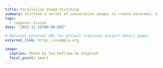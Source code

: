 ```yaml
---
title: Parallelize Image Stitching
summary: Stitched a series of consecutive images to create panoramic image, accelerating the RANSAC algorithm and Homography transform using CUDA for parallel computation.
tags:
  - Computer Vision
date: "2022-12-10T00:00:00Z"

# Optional external URL for project (replaces project detail page).
external_link: https://example.org

image:
  caption: Photo by Toa Heftiba on Unsplash
  focal_point: Smart
---
```

